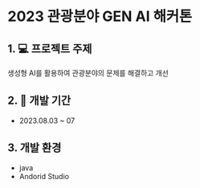 # 2023 관광분야 GEN AI 해커톤

## 1. 💻 프로젝트 주제
생성형 AI를 활용하여 관광분야의 문제를 해결하고 개선

## 2. 📆 개발 기간
- 2023.08.03 ~ 07

## 3. 개발 환경
- java
- Andorid Studio

  
